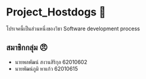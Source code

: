 # Project_Hostdogs :snake:
โปรเจคนี้เป็นส่วนหนึ่งของวิชา Software development process
## สมาชิกกลุ่ม :angry:
- นายพลพัฒน์ สงวนสิริกุล 62010602
- นายพัฒน์ภูมิ หาแก้ว 62010615

